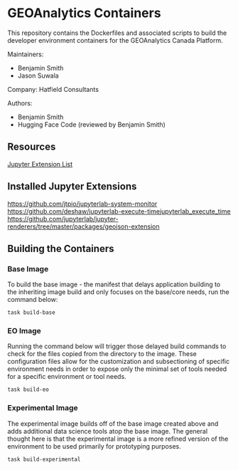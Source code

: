 # GEOAnalytics Containers

This repository contains the Dockerfiles and associated scripts to build the developer environment containers for the GEOAnalytics Canada Platform. 

Maintainers:

- Benjamin Smith
- Jason Suwala

Company: Hatfield Consultants

Authors:

- Benjamin Smith
- Hugging Face Code (reviewed by Benjamin Smith)

## Resources

[Jupyter Extension List](https://jupyterlab-contrib.github.io/extensions.html)

## Installed Jupyter Extensions

https://github.com/jtpio/jupyterlab-system-monitor
https://github.com/deshaw/jupyterlab-execute-timejupyterlab_execute_time
https://github.com/jupyterlab/jupyter-renderers/tree/master/packages/geojson-extension

## Building the Containers

### Base Image

To build the base image - the manifest that delays application building to the
inheriting image build and only focuses on the base/core needs,
run the command below:

```bash
task build-base
```

### EO Image

Running the command below will trigger those delayed build commands to
check for the files copied from the directory to the image.
These configuration files allow for the customization and subsectioning
of specific environment needs in order to expose only the minimal set of
tools needed for a specific environment or tool needs.

```bash
task build-eo
```

### Experimental Image

The experimental image builds off of the base image created above and adds
additional data science tools atop the base image. The general thought here is
that the experimental image is a more refined version of the environment to be
used primarily for prototyping purposes. 

```bash
task build-experimental
```
